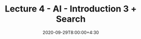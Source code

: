 ---
type: lecture
date: 2020-09-29T8:00:00+4:30
title: Lecture 4 - AI - Introduction 3 + Search
#slides: https://drive.iust.ac.ir/index.php/s/FSwB9rAsEyu2eb7/download?path=%2FSlides&files=S1.pdf
video: https://web.microsoftstream.com/video/226fbbea-5576-4006-986a-43a9e15ddf66
#hide_from_announcments: true
#notes: /static_files/presentations/lec.zip
#codes: /static_files/presentations/code.zip
#tldr: Introduction to AI III + Search
#thumbnail: /static_files/presentations/lec.jpg
notetaker: آرمان حیدری
---